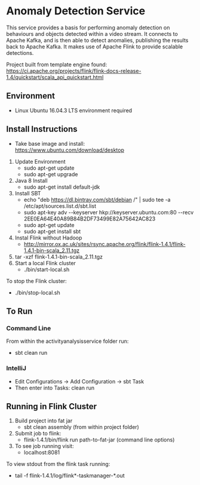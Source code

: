 # Anomaly Detection Service

This service provides a basis for performing anomaly detection on behaviours and objects detected within a video stream. It connects to Apache Kafka, and is then able to detect anomalies, publishing the results back to Apache Kafka. It makes use of Apache Flink to provide scalable detections.

Project built from template engine found: https://ci.apache.org/projects/flink/flink-docs-release-1.4/quickstart/scala_api_quickstart.html 

## Environment 
- Linux Ubuntu 16.04.3 LTS environment required 

## Install Instructions
- Take base image and install: https://www.ubuntu.com/download/desktop

1. Update Environment 
    - sudo apt-get update 
    - sudo apt-get upgrade 
2. Java 8 Install 
    - sudo apt-get install default-jdk
3. Install SBT
    - echo "deb https://dl.bintray.com/sbt/debian /" | sudo tee -a /etc/apt/sources.list.d/sbt.list 
    - sudo apt-key adv --keyserver hkp://keyserver.ubuntu.com:80 --recv 2EE0EA64E40A89B84B2DF73499E82A75642AC823
    - sudo apt-get update
    - sudo apt-get install sbt
4. Instal Flink without Hadoop 
    - http://mirror.ox.ac.uk/sites/rsync.apache.org/flink/flink-1.4.1/flink-1.4.1-bin-scala_2.11.tgz
5. tar -xzf flink-1.4.1-bin-scala_2.11.tgz
6. Start a local Flink cluster
    - ./bin/start-local.sh

To stop the Flink cluster: 
- ./bin/stop-local.sh

## To Run
### Command Line
From within the activityanalysisservice folder run: 
- sbt clean run

### IntelliJ
- Edit Configurations -> Add Configuration -> sbt Task 
- Then enter into Tasks: clean run

## Running in Flink Cluster
1. Build project into fat jar
    - sbt clean assembly (from within project folder)
2. Submit job to flink: 
    - flink-1.4.1/bin/flink run path-to-fat-jar (command line options)
3. To see job running visit: 
    - localhost:8081

To view stdout from the flink task running:
- tail -f flink-1.4.1/log/flink*-taskmanager-*.out